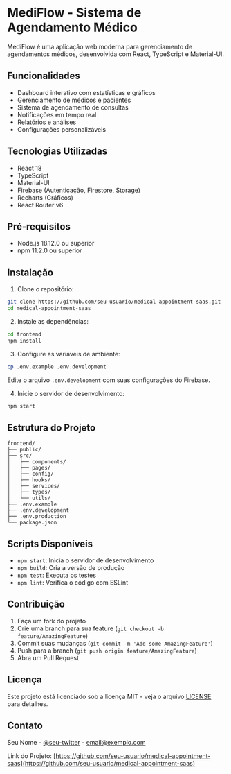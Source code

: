 # MediFlow - Sistema de Agendamento Médico

MediFlow é uma aplicação web moderna para gerenciamento de agendamentos médicos, desenvolvida com React, TypeScript e Material-UI.

## Funcionalidades

- Dashboard interativo com estatísticas e gráficos
- Gerenciamento de médicos e pacientes
- Sistema de agendamento de consultas
- Notificações em tempo real
- Relatórios e análises
- Configurações personalizáveis

## Tecnologias Utilizadas

- React 18
- TypeScript
- Material-UI
- Firebase (Autenticação, Firestore, Storage)
- Recharts (Gráficos)
- React Router v6

## Pré-requisitos

- Node.js 18.12.0 ou superior
- npm 11.2.0 ou superior

## Instalação

1. Clone o repositório:
```bash
git clone https://github.com/seu-usuario/medical-appointment-saas.git
cd medical-appointment-saas
```

2. Instale as dependências:
```bash
cd frontend
npm install
```

3. Configure as variáveis de ambiente:
```bash
cp .env.example .env.development
```
Edite o arquivo `.env.development` com suas configurações do Firebase.

4. Inicie o servidor de desenvolvimento:
```bash
npm start
```

## Estrutura do Projeto

```
frontend/
├── public/
├── src/
│   ├── components/
│   ├── pages/
│   ├── config/
│   ├── hooks/
│   ├── services/
│   ├── types/
│   └── utils/
├── .env.example
├── .env.development
├── .env.production
└── package.json
```

## Scripts Disponíveis

- `npm start`: Inicia o servidor de desenvolvimento
- `npm build`: Cria a versão de produção
- `npm test`: Executa os testes
- `npm lint`: Verifica o código com ESLint

## Contribuição

1. Faça um fork do projeto
2. Crie uma branch para sua feature (`git checkout -b feature/AmazingFeature`)
3. Commit suas mudanças (`git commit -m 'Add some AmazingFeature'`)
4. Push para a branch (`git push origin feature/AmazingFeature`)
5. Abra um Pull Request

## Licença

Este projeto está licenciado sob a licença MIT - veja o arquivo [LICENSE](LICENSE) para detalhes.

## Contato

Seu Nome - [@seu-twitter](https://twitter.com/seu-twitter) - email@exemplo.com

Link do Projeto: [https://github.com/seu-usuario/medical-appointment-saas](https://github.com/seu-usuario/medical-appointment-saas) 